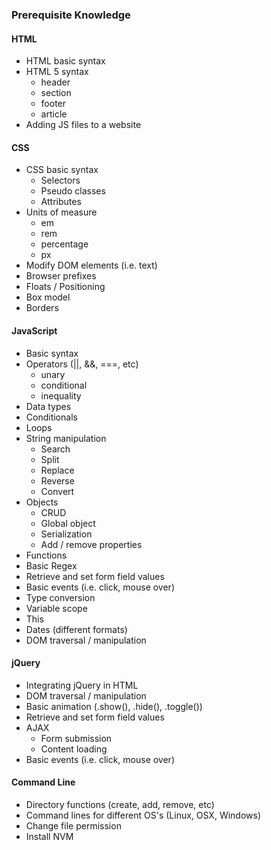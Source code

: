 ### Prerequisite Knowledge

#### HTML

- HTML basic syntax
- HTML 5 syntax
	- header
	- section
	- footer
	- article
- Adding JS files to a website

#### CSS

- CSS basic syntax
	- Selectors
	- Pseudo classes
	- Attributes
- Units of measure
	- em
	- rem
	- percentage
	- px
- Modify DOM elements (i.e. text)
- Browser prefixes
- Floats / Positioning
- Box model
- Borders

#### JavaScript

- Basic syntax
- Operators (||, &&, ===, etc)
	- unary
	- conditional
	- inequality
- Data types
- Conditionals
- Loops
- String manipulation
	- Search
	- Split
	- Replace
	- Reverse
	- Convert
- Objects
	- CRUD
	- Global object
	- Serialization
	- Add / remove properties
- Functions
- Basic Regex
- Retrieve and set form field values
- Basic events (i.e. click, mouse over)
- Type conversion
- Variable scope
- This
- Dates (different formats)
- DOM traversal / manipulation

#### jQuery

- Integrating jQuery in HTML
- DOM traversal / manipulation
- Basic animation (.show(), .hide(), .toggle())
- Retrieve and set form field values
- AJAX
	- Form submission
	- Content loading
- Basic events (i.e. click, mouse over)

#### Command Line

- Directory functions (create, add, remove, etc)
- Command lines for different OS's (Linux, OSX, Windows)
- Change file permission
- Install NVM